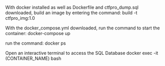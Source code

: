 With docker installed as well as Dockerfile and ctfpro_dump.sql downloaded, build an image by entering the command:
build -t ctfpro_img:1.0

With the docker_compose.yml downloaded, run the command to start the container:
docker-compose up

run the command:
docker ps

Open an interactive terminal to access the SQL Database
docker exec -it (CONTAINER_NAME) bash

